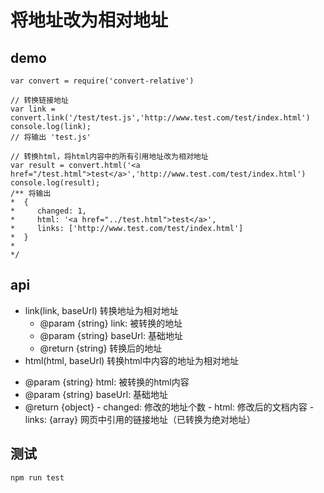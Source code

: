 # 将地址改为相对地址

## demo

```
var convert = require('convert-relative')

// 转换链接地址
var link = convert.link('/test/test.js','http://www.test.com/test/index.html')
console.log(link);
// 将输出 'test.js'

// 转换html，将html内容中的所有引用地址改为相对地址
var result = convert.html('<a href="/test.html">test</a>','http://www.test.com/test/index.html')
console.log(result);
/** 将输出
*  {
*     changed: 1,
*     html: '<a href="../test.html">test</a>',
*     links: ['http://www.test.com/test/index.html']
*  }
*
*/

```

## api
* link(link, baseUrl) 转换地址为相对地址
  - @param {string} link: 被转换的地址
  - @param {string} baseUrl: 基础地址
  - @return {string} 转换后的地址
* html(html, baseUrl) 转换html中内容的地址为相对地址
- @param {string} html: 被转换的html内容
- @param {string} baseUrl: 基础地址
- @return {object}
      - changed: 修改的地址个数
      - html:    修改后的文档内容
      - links:  {array} 网页中引用的链接地址（已转换为绝对地址）


## 测试
```
npm run test
```
